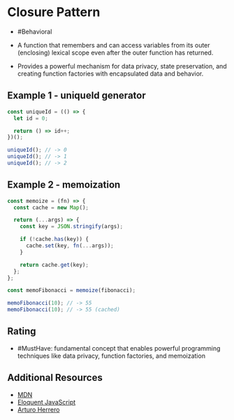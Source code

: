 # Closure Pattern

- #Behavioral

- A function that remembers and can access variables from its outer (enclosing) lexical scope even after the outer function has returned.

- Provides a powerful mechanism for data privacy, state preservation, and creating function factories with encapsulated data and behavior.

## Example 1 - uniqueId generator

```javascript
const uniqueId = (() => {
  let id = 0;

  return () => id++;
})();

uniqueId(); // -> 0
uniqueId(); // -> 1
uniqueId(); // -> 2
```

## Example 2 - memoization

```javascript
const memoize = (fn) => {
  const cache = new Map();

  return (...args) => {
    const key = JSON.stringify(args);

    if (!cache.has(key)) {
      cache.set(key, fn(...args));
    }

    return cache.get(key);
  };
};

const memoFibonacci = memoize(fibonacci);

memoFibonacci(10); // -> 55
memoFibonacci(10); // -> 55 (cached)
```

## Rating

- #MustHave: fundamental concept that enables powerful programming techniques like data privacy, function factories, and memoization

## Additional Resources

- [MDN](https://developer.mozilla.org/en-US/docs/Web/JavaScript/Closures)
- [Eloquent JavaScript](https://eloquentjavascript.net/03_functions.html)
- [Arturo Herrero](https://arturoherrero.com/closure-design-patterns)
